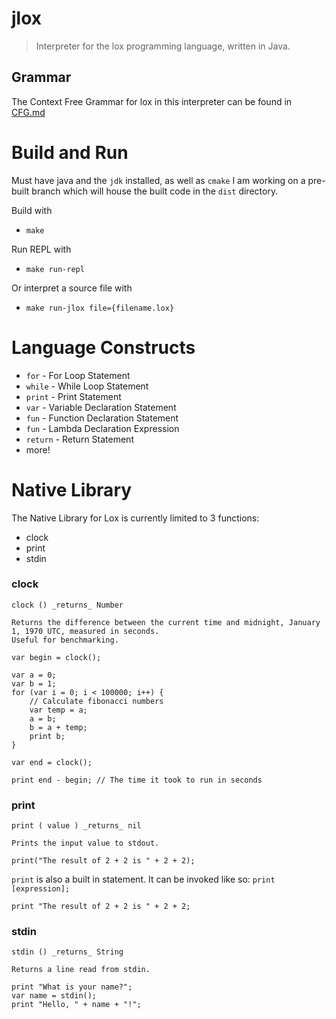 # jlox

> Interpreter for the lox programming language, written in Java.

## Grammar

The Context Free Grammar for lox in this interpreter can be found in [CFG.md](https://github.com/MellowCobra/jlox/blob/master/CFG.md)

# Build and Run

Must have java and the `jdk` installed, as well as `cmake`
I am working on a pre-built branch which will house the built code in the `dist` directory.

Build with

*   `make`

Run REPL with

*   `make run-repl`

Or interpret a source file with

*   `make run-jlox file={filename.lox}`

# Language Constructs

*   `for` - For Loop Statement
*   `while` - While Loop Statement
*   `print` - Print Statement
*   `var` - Variable Declaration Statement
*   `fun` - Function Declaration Statement
*   `fun` - Lambda Declaration Expression
*   `return` - Return Statement
*   more!

# Native Library

The Native Library for Lox is currently limited to 3 functions:

*   clock
*   print
*   stdin

### clock

`clock () _returns_ Number`

    Returns the difference between the current time and midnight, January 1, 1970 UTC, measured in seconds.
    Useful for benchmarking.

```
var begin = clock();

var a = 0;
var b = 1;
for (var i = 0; i < 100000; i++) {
    // Calculate fibonacci numbers
    var temp = a;
    a = b;
    b = a + temp;
    print b;
}

var end = clock();

print end - begin; // The time it took to run in seconds
```

### print

`print ( value ) _returns_ nil`

    Prints the input value to stdout.

```
print("The result of 2 + 2 is " + 2 + 2);
```

`print` is also a built in statement. It can be invoked like so: `print [expression];`

```
print "The result of 2 + 2 is " + 2 + 2;
```

### stdin

`stdin () _returns_ String`

    Returns a line read from stdin.

```
print "What is your name?";
var name = stdin();
print "Hello, " + name + "!";
```

